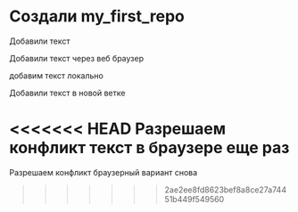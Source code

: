 ﻿# Создали my_first_repo

Добавили текст

Добавили текст через веб браузер 

добавим текст локально

Добавили текст в новой ветке

<<<<<<< HEAD
Разрешаем конфликт текст в браузере  еще раз 
=======
Разрешаем конфликт браузерный вариант снова

>>>>>>> 2ae2ee8fd8623bef8a8ce27a74451b449f549560
